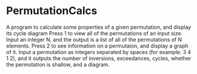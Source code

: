 # PermutationCalcs
A program to calculate some properties of a given permutation, and display its cycle diagram
Press 1 to view all of the permutations of an input size.
  Input an integer N, and the output is a list of all of the permutations of N elements.
Press 2 to see information on a permutaion, and display a graph of it.
  Input a permutation as integers separated by spaces (for example: 3 4 1 2), and it outputs the number of inversions, exceedances, cycles, whether the permutation is shallow, and a diagram.
